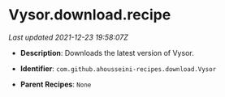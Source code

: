 # Vysor.download.recipe

_Last updated 2021-12-23 19:58:07Z_

- **Description**: Downloads the latest version of Vysor.

- **Identifier**: `com.github.ahousseini-recipes.download.Vysor`

- **Parent Recipes**: `None`